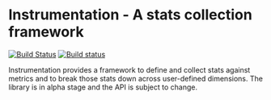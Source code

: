 Instrumentation - A stats collection framework
======================================================
[![Build Status](https://travis-ci.org/census-instrumentation/instrumentation-java.svg?branch=master)](https://travis-ci.org/census-instrumentation/instrumentation-java) [![Build status](https://ci.appveyor.com/api/projects/status/v5dbthkucuewsu33/branch/master?svg=true)](https://ci.appveyor.com/project/instrumentationjavateam/instrumentation-java/branch/master)

Instrumentation provides a framework to define and collect stats against metrics and to
break those stats down across user-defined dimensions.  The library is in alpha
stage and the API is subject to change.
